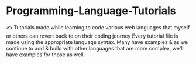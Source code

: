 # Programming-Language-Tutorials
✍️ Tutorials made while learning to code various web languages that myself or others can revert back to on their coding journey
Every tutorial file is made using the appropriate language syntax. Many have examples & as we continue to add & build with other languages that are more complex, we'll have examples for those as well.
